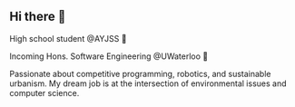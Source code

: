## Hi there 👋
High school student @AYJSS 🍁

Incoming Hons. Software Engineering @UWaterloo 🪿

Passionate about competitive programming, robotics, and sustainable urbanism. My dream job is at the intersection of environmental issues and computer science. 

<!--
**aicheye/aicheye** is a ✨ _special_ ✨ repository because its `README.md` (this file) appears on your GitHub profile.

Here are some ideas to get you started:

- 🔭 I’m currently working on ...
- 🌱 I’m currently learning ...
- 👯 I’m looking to collaborate on ...
- 🤔 I’m looking for help with ...
- 💬 Ask me about ...
- 📫 How to reach me: ...
- 😄 Pronouns: ...
- ⚡ Fun fact: ...
-->
